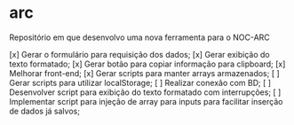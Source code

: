 # arc
Repositório em que desenvolvo uma nova ferramenta para o NOC-ARC

[x] Gerar o formulário para requisição dos dados;
[x] Gerar exibição do texto formatado;
[x] Gerar botão para copiar informação para clipboard;
[x] Melhorar front-end;
[x] Gerar scripts para manter arrays armazenados;
[ ] Gerar scripts para utilizar localStorage;
[ ] Realizar conexão com BD;
[ ] Desenvolver script para exibição do texto formatado com interrupções;
[ ] Implementar script para injeção de array para inputs para facilitar inserção de dados já salvos;
